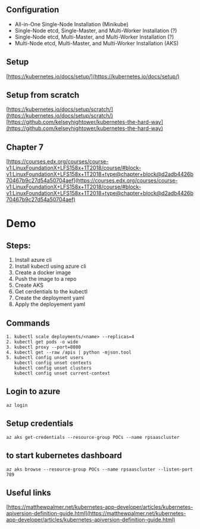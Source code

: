 ## Configuration
- All-in-One Single-Node Installation (Minikube)
- Single-Node etcd, Single-Master, and Multi-Worker Installation (?)
- Single-Node etcd, Multi-Master, and Multi-Worker Installation (?)
- Multi-Node etcd, Multi-Master, and Multi-Worker Installation (AKS)

## Setup
[https://kubernetes.io/docs/setup/](https://kubernetes.io/docs/setup/)

## Setup from scratch
[https://kubernetes.io/docs/setup/scratch/](https://kubernetes.io/docs/setup/scratch/)
[https://github.com/kelseyhightower/kubernetes-the-hard-way](https://github.com/kelseyhightower/kubernetes-the-hard-way)

## Chapter 7
[https://courses.edx.org/courses/course-v1:LinuxFoundationX+LFS158x+1T2018/course/#block-v1:LinuxFoundationX+LFS158x+1T2018+type@chapter+block@d2adb4426b70467b9c27d54a50704aef](https://courses.edx.org/courses/course-v1:LinuxFoundationX+LFS158x+1T2018/course/#block-v1:LinuxFoundationX+LFS158x+1T2018+type@chapter+block@d2adb4426b70467b9c27d54a50704aef)

# Demo
## Steps:
1. Install azure cli
2. Install kubectl using azure cli
3. Create a docker image
4. Push the image to a repo
5. Create AKS
6. Get cerdentials to the kubectl
7. Create the deployment yaml
8. Apply the deployement yaml


## Commands
    1. kubectl scale deployments/<name> --replicas=4
    2. kubectl get pods -o wide
    3. kubectl proxy --port=8080
    4. kubectl get --raw /apis | python -mjson.tool    
    5. kubectl config unset users  
       kubectl config unset contexts  
       kubectl config unset clusters  
       kubectl config unset current-context  

## Login to azure
    az login

## Setup credentials
    az aks get-credentials --resource-group POCs --name rpsaascluster

## to start kubernetes dashboard
    az aks browse --resource-group POCs --name rpsaascluster --listen-port 789
    
    
## Useful links
[https://matthewpalmer.net/kubernetes-app-developer/articles/kubernetes-apiversion-definition-guide.html](https://matthewpalmer.net/kubernetes-app-developer/articles/kubernetes-apiversion-definition-guide.html)
